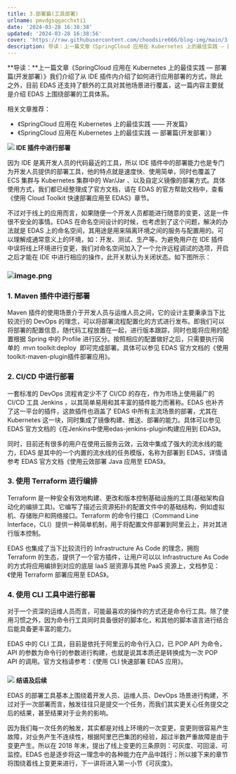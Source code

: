 ```yaml
---
title: 3.部署篇(工具部署)
urlname: pmvdgsqgacchxti1
date: '2024-03-28 16:38:38'
updated: '2024-03-28 16:38:56'
cover: 'https://raw.githubusercontent.com/choodsire666/blog-img/main/3.部署篇(工具部署)/d4e4dc8533bdaa7b50c8433b76499318.gif'
description: 导读：上一篇文章《SpringCloud 应用在 Kubernetes 上的最佳实践 — 部署篇(开发部署）》我们介绍了从 IDE 插件内介绍了如何进行应用部署的方式，除此之外，目前 EDAS 还支持了额外的工具对其他场景进行覆盖，这一篇内容主要就是介绍 EDAS 上围绕部署的工具体系。相关文...
---
```

**导读：**上一篇文章《SpringCloud 应用在 Kubernetes 上的最佳实践 — 部署篇(开发部署）》我们介绍了从 IDE 插件内介绍了如何进行应用部署的方式，除此之外，目前 EDAS 还支持了额外的工具对其他场景进行覆盖，这一篇内容主要就是介绍 EDAS 上围绕部署的工具体系。

相关文章推荐：

- 《SpringCloud 应用在 Kubernetes 上的最佳实践 —— 开发篇》
- 《SpringCloud 应用在 Kubernetes 上的最佳实践 — 部署篇(开发部署）》

![](https://raw.githubusercontent.com/choodsire666/blog-img/main/3.部署篇(工具部署)/d4e4dc8533bdaa7b50c8433b76499318.gif)
**IDE 插件中进行部署**

因为 IDE 是离开发人员的代码最近的工具，所以 IDE 插件中的部署能力也是专门为开发人员提供的部署工具，他的特点就是速度快、使用简单，同时也覆盖了 ECS 集群与 Kubernetes 集群中的 War/Jar 、以及自定义镜像的部署方式。具体使用方式，我们都已经整理成了官方文档，请在 EDAS 的官方帮助文档中，查看《使用 Cloud Toolkit 快速部署应用至 EDAS》章节。

不过对于线上的应用而言，如果随便一个开发人员都能进行随意的变更，这是一件很不安全的事情。EDAS 在命名空间设计的时候，也考虑到了这个问题，解决的办法就是 EDAS 上的命名空间，其用途是用来隔离环境之间的服务与配置用的。可以理解成通常意义上的环境，如：开发、测试、生产等。为避免用户在 IDE 插件中误将线上环境进行变更，我们对命名空间加入了一个允许远程调试的选项，开启之后才能在 IDE 中进行相应的操作，此开关默认为关闭状态。如下图所示：
### ![image.png](https://raw.githubusercontent.com/choodsire666/blog-img/main/3.部署篇(工具部署)/53c784f7e9319b356c01c65ddebc76d2.png)

### **1. Maven 插件中进行部署**

Maven 插件的使用场景介于开发人员与运维人员之间，它的设计主要秉承当下比较流行的 DevOps 的理念，可以将部署流程配置化的方式进行发布。即我们可以将部署的配置信息，随代码工程放置在一起，进行版本跟踪，同时也能将应用的配置根据 Spring 中的 Profile 进行区分。按照相应的配置做好之后，只需要执行简单的  mvn toolkit:deploy  即可完成部署。具体可以参见 EDAS 官方文档的《使用toolkit-maven-plugin插件部署应用》。

### **2. CI/CD 中进行部署**

一套标准的 DevOps 流程肯定少不了 CI/CD 的存在，作为市场上使用最广的 CI/CD 工具 Jenkins ，以其简单易用和其丰富的插件能力而著称。EDAS 也补齐了这一平台的插件，这款插件也涵盖了 EDAS 中所有主流场景的部署，尤其在 Kubernetes 这一块，同时集成了镜像构建、推送、部署的能力。具体可以参见 EDAS 官方文档的《在Jenkins中使用edas-jenkins-plugin构建应用到 EDAS》。

同时，目前还有很多的用户在使用云服务云效，云效中集成了强大的流水线的能力，EDAS 是其中的一个内置的流水线的任务模版，名称为部署到 EDAS，详情请参考 EDAS 官方文档《使用云效部署 Java 应用至 EDAS》。

### **3. 使用 Terraform 进行编排**

Terraform 是一种安全有效地构建、更改和版本控制基础设施的工具(基础架构自动化的编排工具)。它编写了描述云资源拓扑的配置文件中的基础结构，例如虚拟机、存储账户和网络接口。Terraform 的命令行接口（Command Line Interface，CLI）提供一种简单机制，用于将配置文件部署到阿里云上，并对其进行版本控制。

EDAS 也集成了当下比较流行的 Infrastructure As Code 的理念，拥抱 Terraform 的生态，提供了一个官方插件，让用户可以以 Infrastructure As Code 的方式将应用编排到对应的底层 IaaS 层资源与其他 PaaS 资源上，文档参见：《使用 Terraform 部署应用至 EDAS》。

### **4. 使用 CLI 工具中进行部署**

对于一个资深的运维人员而言，可能最喜欢的操作的方式还是命令行工具。除了使用习惯之外，因为命令行工具同时具备很好的脚本化，和其他的脚本语言进行结合后能具备更丰富的能力。

EDAS 中的 CLI 工具，目前是依托于阿里云的命令行入口，已 POP API 为命令，API 的参数为命令行的参数进行构建，也就是说其本质还是转换成为一次 POP API 的调用。官方文档请参考：《使用 CLI 快速部署 EDAS 应用》。

### 
![](https://raw.githubusercontent.com/choodsire666/blog-img/main/3.部署篇(工具部署)/5fac45c3f76f23d7e693ef84c802097d.gif)
**结语及后续**

EDAS 的部署工具基本上围绕着开发人员、运维人员、DevOps 场景进行构建，不过对于一次部署而言，触发往往只是提交一个任务，而我们其实更关心任务提交之后的结果，甚至结果对于业务的影响。

因为我们每一次任务的触发，其实都是对线上环境的一次变更，变更则很容易产生故障，对业务产生不连续性，根据阿里巴巴集团的经验，超过半数严重故障是由于变更产生。所以在 2018 年末，提出了线上变更的三条原则：可灰度、可回滚、可监控。EDAS 也是逐步将这一理念中的各种能力在产品中践行；所以接下来的章节将围绕着线上变更来进行，下一讲将进入第一小节《可灰度》。

